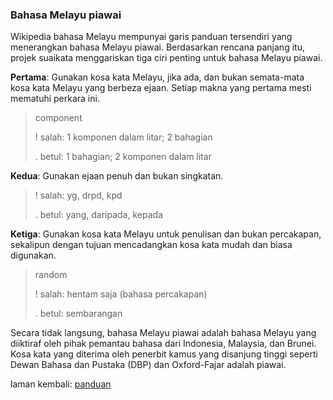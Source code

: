 ---
---

### Bahasa Melayu piawai

Wikipedia bahasa Melayu mempunyai garis panduan tersendiri
yang menerangkan bahasa Melayu piawai. Berdasarkan rencana
panjang itu, projek suaikata menggariskan tiga ciri penting
untuk bahasa Melayu piawai.

**Pertama**: Gunakan kosa kata Melayu, jika ada, dan bukan
semata-mata kosa kata Melayu yang berbeza ejaan. Setiap
makna yang pertama mesti mematuhi perkara ini.

> component
>
> ! salah: 1 komponen dalam litar; 2 bahagian
>
> . betul: 1 bahagian; 2 komponen dalam litar

**Kedua**: Gunakan ejaan penuh dan bukan singkatan.

> ! salah: yg, drpd, kpd
>
> . betul: yang, daripada, kepada

**Ketiga**: Gunakan kosa kata Melayu untuk penulisan dan
bukan percakapan, sekalipun dengan tujuan mencadangkan kosa
kata mudah dan biasa digunakan.

> random
>
> ! salah: hentam saja (bahasa percakapan)
>
> . betul: sembarangan

Secara tidak langsung, bahasa Melayu piawai adalah bahasa
Melayu yang diiktiraf oleh pihak pemantau bahasa dari
Indonesia, Malaysia, dan Brunei. Kosa kata yang diterima
oleh penerbit kamus yang disanjung tinggi seperti Dewan
Bahasa dan Pustaka (DBP) dan Oxford-Fajar adalah piawai.

laman kembali: [panduan][0]

  [0]: ../index.md
